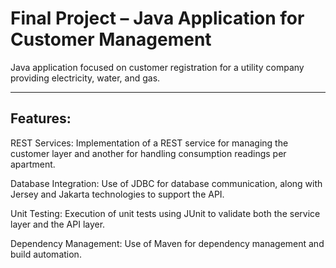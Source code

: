 # Final Project – Java Application for Customer Management

Java application focused on customer registration for a utility company providing electricity, water, and gas. 

---
## Features:

REST Services: Implementation of a REST service for managing the customer layer and another for handling consumption readings per apartment.

Database Integration: Use of JDBC for database communication, along with Jersey and Jakarta technologies to support the API.

Unit Testing: Execution of unit tests using JUnit to validate both the service layer and the API layer.

Dependency Management: Use of Maven for dependency management and build automation.
